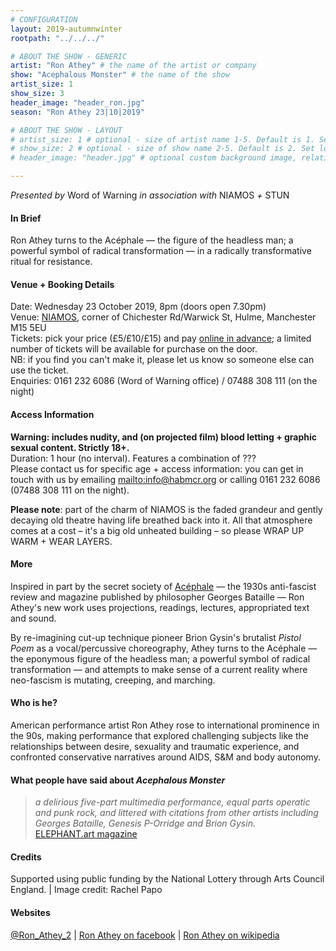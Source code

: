 ```yaml
---
# CONFIGURATION
layout: 2019-autumnwinter
rootpath: "../../../"

# ABOUT THE SHOW - GENERIC
artist: "Ron Athey" # the name of the artist or company
show: "Acephalous Monster" # the name of the show
artist_size: 1
show_size: 3
header_image: "header_ron.jpg"    
season: "Ron Athey 23|10|2019"

# ABOUT THE SHOW - LAYOUT
# artist_size: 1 # optional - size of artist name 1-5. Default is 1. Set longer names to lower values
# show_size: 2 # optional - size of show name 2-5. Default is 2. Set longer names to lower values
# header_image: "header.jpg" # optional custom background image, relative to current page

---
```

*Presented by* Word of Warning *in association with* NIAMOS *+* STUN       
         
#### In Brief      
Ron Athey turns to the Acéphale — the figure of the headless man; a powerful symbol of radical transformation — in a radically transformative ritual for resistance.         
         
#### Venue + Booking Details       
Date: Wednesday 23 October 2019, 8pm (doors open 7.30pm)        
Venue: <a href="http://www.niamos.space" target="_blank">NIAMOS</a>, corner of Chichester Rd/Warwick St, Hulme, Manchester M15 5EU          
Tickets: pick your price (£5/£10/£15) and pay <a href="http://wegottickets.com/event/" target="_blank">online in advance</a>; a limited number of tickets will be available for purchase on the door.<br>NB: if you find you can't make it, please let us know so someone else can use the ticket.             
Enquiries: 0161 232 6086 (Word of Warning office) / 07488 308 111 (on the night)           
          
#### Access Information         
**Warning: includes nudity, and (on projected film) blood letting + graphic sexual content. Strictly 18+.**<br>Duration: 1 hour (no interval). Features a combination of ???<br>Please contact us for specific age + access information: you can get in touch with us by emailing <mailto:info@habmcr.org> or calling 0161 232 6086 (07488 308 111 on the night).           
         
**Please note**: part of the charm of NIAMOS is the faded grandeur and gently decaying old theatre having life breathed back into it. All that atmosphere comes at a cost – it's a big old unheated building – so please WRAP UP WARM + WEAR LAYERS.       
          
#### More         
Inspired in part by the secret society of <a href="https://en.wikipedia.org/wiki/Ac%C3%A9phale" target="_blank">Acéphale</a> — the 1930s anti-fascist review and magazine published by philosopher Georges Bataille — Ron Athey's new work uses projections, readings, lectures, appropriated text and sound.         
           
By re-imagining cut-up technique pioneer Brion Gysin's brutalist *Pistol Poem* as a vocal/percussive choreography, Athey turns to the Acéphale — the eponymous figure of the headless man; a powerful symbol of radical transformation — and attempts to make sense of a current reality where neo-fascism is mutating, creeping, and marching.
         
#### Who is he?        
American performance artist Ron Athey rose to international prominence in the 90s, making performance that explored challenging subjects like the relationships between desire, sexuality and traumatic experience, and confronted conservative narratives around AIDS, S&M and body autonomy.
         
#### What people have said about *Acephalous Monster*         
>*a delirious five-part multimedia performance, equal parts operatic and punk rock, and littered with citations from other artists including Georges Bataille, Genesis P-Orridge and Brion Gysin.*<br><a href="http://elephant.art/notorious-performance-artist-ron-athey-secret-societies-apocalypse" target="_blank">ELEPHANT.art magazine</a>       
        
#### Credits          
Supported using public funding by the National Lottery through Arts Council England. | Image credit: Rachel Papo          
         
#### Websites          
<a href="http://twitter.com/Ron_Athey_2" target="_blank">@Ron_Athey_2</a> | <a href="http://www.facebook.com/Ron-Athey-203769179788311" target="_blank">Ron Athey on facebook</a> | <a href="http://en.wikipedia.org/wiki/Ron_Athey" target="_blank">Ron Athey on wikipedia</a>
